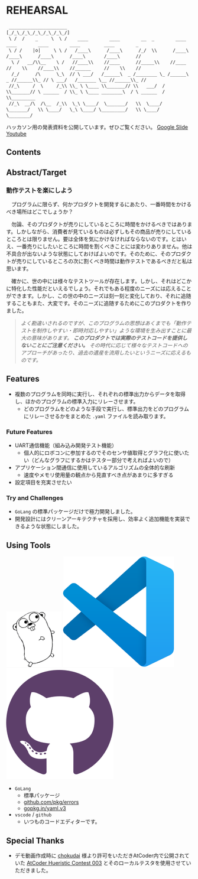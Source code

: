 <!-- omit in toc -->
# REHEARSAL
```
 ______________________
[_/_\_/_\_/_\_/_\_/_\_/]
 \ /  /    _     \  \ /    ____        ____        __  _        ____        ____        ____        ____         ____        _
 \ / /    |o|     \ \ /   /____\      /____\      /_/  \\      /____\      /____\      /____\      /____\       /____\      //
  \ /   __/\\__    \ /   //____\\    //____      //_____\\    //____      //    \\    //____\\    //______     //    \\    //
  /_/      /\      \_\  // \ ___/   /______\  _ /________ \_ /______\  _ //______\\_ // \ ___/   /_______ \__ //______\\_ //
 //_\     /  \     /_\\ \\_ \ \____ \\_______// \\   ___/  / \\_______// \ ______  / \\_ \ \____ ________\  / \ ______  / \\_________
 //_\  __/\  /\__  /_\\  \_\ \____/  \_______/   \\  \____/   \_______/   \\ \____/   \_\ \____/ \_________/   \\ \____/   \________/

```

ハッカソン用の発表資料を公開しています。ぜひご覧ください。 [Google Slide](https://docs.google.com/presentation/d/1BZcwHe4nWJIgxGl1mR7c9_kgf23wZgf0JXtp0F24t0I/edit?usp=sharing) [Youtube](https://youtu.be/IeI_CtIQk_A)

## Contents


## Abstract/Target

### 動作テストを楽にしよう

　プログラムに限らず、何かプロダクトを開発するにあたり、一番時間をかけるべき場所はどこでしょうか？

　勿論、そのプロダクトが売りにしているところに時間をかけるべきではあります。しかしながら、消費者が見ているものは必ずしもその商品が売りにしているところとは限りません。要は全体を気にかけなければならないのです。とはいえ、一番売りにしたいところに時間を割くべきことには変わりありません。他は不具合が出ないような状態にしておけばよいのです。そのために、そのプロダクトが売りにしているところの次に割くべき時間は動作テストであるべきだと私は思います。

　確かに、世の中には様々なテストツールが存在します。しかし、それはどこかに特化した性能だといえるでしょう。それでもある程度のニーズには応えることができます。しかし、この世の中のニーズは刻一刻と変化しており、それに追随することもまた、大変です。そのニーズに追随するためにこのプロダクトを作りました。

> *よく勘違いされるのですが、このプログラムの思想はあくまでも「動作テストを制作しやすい・即時対応しやすい」ような環境を生み出すことに最大の意味があります。 **このプロダクトでは実際のテストコードを提供しないことにご注意ください。** その時代に応じて様々なテストコードへのアプローチがあったり、過去の遺産を流用したいというニーズに応えるものです。*

## Features

- 複数のプログラムを同時に実行し、それぞれの標準出力からデータを取得し、ほかのプログラムの標準入力にリレーさせます。
  - どのプログラムをどのような手段で実行し、標準出力をどのプログラムにリレーさせるかをまとめた `.yaml` ファイルを読み取ります。

### Future Features

- UART通信機能（組み込み開発テスト機能）
  - 個人的にロボコンに参加するのでそのセンサ値取得とグラフ化に使いたい（どんなグラフにするかはテスター部分で考えればよいので）
- アプリケーション間通信に使用しているアルゴリズムの全体的な刷新
  - 速度やメモリ使用量の観点から見直すべき点があまりに多すぎる
- 設定項目を充実させたい
  
### Try and Challenges

- `GoLang` の標準パッケージだけで極力開発しました。
- 開発設計にはクリーンアーキテクチャを採用し、効率よく追加機能を実装できるような状態にしました。

## Using Tools

![](icons/gopherbw.png) ![](icons/vscode.svg) ![](icons/github.svg)

- `GoLang` 
  - 標準パッケージ
  - [github.com/pkg/errors](https://github.com/pkg/errors)
  - [gopkg.in/yaml.v3](https://gopkg.in/yaml.v3)
- `vscode` / `github`
  - いつものコードエディターです。

## Special Thanks
- デモ動画作成時に [chokudai](https://mobile.twitter.com/chokudai) 様より許可をいただきAtCoder内で公開されていた [AtCoder Hueristic Contest 003](https://atcoder.jp/contests/ahc003) とそのローカルテスタを使用させていただきました。

